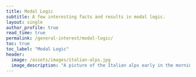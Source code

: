 ```yaml
---
title: Modal Logic
subtitle: A few interesting facts and results in modal logic.
layout: single
author_profile: true
read_time: true
permalink: /general-interest/modal-logic/
toc: true
toc_label: "Modal Logic"
header:
  image: /assets/images/italian-alps.jpg
  image_description: "A picture of the Italian alps early in the morning"
---
```


